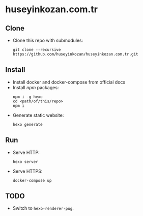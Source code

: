 # huseyinkozan.com.tr

## Clone

* Clone this repo with submodules:
  ```
  git clone --recursive https://github.com/huseyinkozan/huseyinkozan.com.tr.git
  ```

## Install

* Install docker and docker-compose from official docs
* Install _npm_ packages:
  ```
  npm i -g hexo
  cd <path/of/this/repo>
  npm i
  ```
* Generate static website:
  ```
  hexo generate
  ```

## Run

* Serve HTTP:
  ```
  hexo server
  ```
* Serve HTTPS:
  ```
  docker-compose up
  ```

## TODO

* Switch to `hexo-renderer-pug`.
